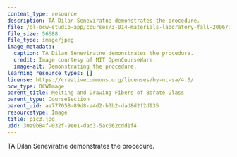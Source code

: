 ```yaml
---
content_type: resource
description: TA Dilan Seneviratne demonstrates the procedure.
file: /ol-ocw-studio-app/courses/3-014-materials-laboratory-fall-2006/30a9b84f032f9ee1dad35ac062cdd1f4_pic3.jpg
file_size: 56688
file_type: image/jpeg
image_metadata:
  caption: TA Dilan Seneviratne demonstrates the procedure.
  credit: Image courtesy of MIT OpenCourseWare.
  image-alt: Demonstrating the procedure.
learning_resource_types: []
license: https://creativecommons.org/licenses/by-nc-sa/4.0/
ocw_type: OCWImage
parent_title: Melting and Drawing Fibers of Borate Glass
parent_type: CourseSection
parent_uid: aa777058-89d8-a4d2-b3b2-dad8d2f2d935
resourcetype: Image
title: pic3.jpg
uid: 30a9b84f-032f-9ee1-dad3-5ac062cdd1f4
---
```

TA Dilan Seneviratne demonstrates the procedure.
